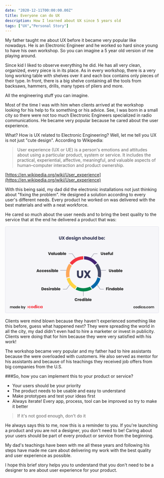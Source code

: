 ```yaml
---
date: "2020-12-11T00:00:00.00Z"
title: Everyone can do UX
description: How I learned about UX since 5 years old
tags: ["UX","Personal Story"]
---
```


My father taught me about UX before it became very popular like nowadays. He is an Electronic Engineer and he worked so hard since young to have his own workshop. So you can imagine a 5 year old version of me playing around.

Since kid I liked to observe everything he did. He has all very clean, organized, every piece is in its place. As in every workshop, there is a very long working table with shelves over it and each box contains only pieces of their type. In front, there is a big shelve containing all the tools from backsaws, hammers, drills, many types of pliers and more.

All the engineering stuff you can imagine.

Most of the time I was with him when clients arrived at the workshop looking for his help to fix something or his advice. See, I was born in a small city so there were not too much Electronic Engineers specialized in radio communications. He became very popular because he cared about the user experience.

What? How is UX related to Electronic Engineering? Well, let me tell you UX is not just "cute design". According to Wikipedia:

> User experience (UX or UE) is a person's emotions and attitudes about using a particular product, system or service. It includes the practical, experiential, affective, meaningful, and valuable aspects of human–computer interaction and product ownership.

[https://en.wikipedia.org/wiki/User_experience](https://en.wikipedia.org/wiki/User_experience)

With this being said, my dad did the electronic installations not just thinking about "fixing the problem". He designed a solution according to every user's different needs. Every product he worked on was delivered with the best materials and with a neat workforce.

He cared so much about the user needs and to bring the best quality to the service that at the end he delivered a product that was:

![UX design should be](ux.jpg)

Clients were mind blown because they haven't experienced something like this before, guess what happened next? They were spreading the world in all the city, my dad didn't even had to hire a marketer or invest in publicity. Clients were doing that for him because they were very satisfied with his work!

The workshop became very popular and my father had to hire assistants because the were overloaded with customers. He also served as mentor for his assistants and because of his teachings they received job offers from big companies from the U.S.

###So, how you can implement this to your product or service?

- Your users should be your priority
- The product needs to be usable and easy to understand
- Make prototypes and test your ideas first
- Always iterate! Every app, process, tool can be improved so try to make it better

> If it's not good enough, don't do it

He always says this to me, now this is a reminder to you. If you're launching a product and you are not a designer, you don't need to be! Caring about your users should be part of every product or service from the beginning.

My dad's teachings have been with me all these years and following his steps have made me care about delivering my work with the best quality and user experience as possible.

I hope this brief story helps you to understand that you don't need to be a designer to are about user experience for your product.
